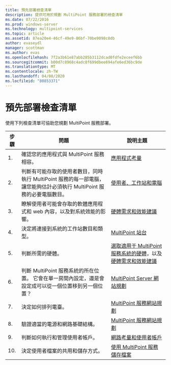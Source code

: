 ```yaml
---
title: 預先部署檢查清單
description: 提供可用於規劃 MultiPoint 服務部署的檢查清單
ms.date: 07/22/2016
ms.prod: windows-server
ms.technology: multipoint-services
ms.topic: article
ms.assetid: 87ea20e4-46cf-49e9-86bf-70be9098c8db
author: evaseydl
manager: scottman
ms.author: evas
ms.openlocfilehash: 7f2a3b61e87abb285b3112dcad0fdfe2eceef6bb
ms.sourcegitcommit: b00d7c8968c4adc8f699dbee694afe6ed36bc9de
ms.translationtype: MT
ms.contentlocale: zh-TW
ms.lasthandoff: 04/08/2020
ms.locfileid: "80853371"
---
```

# <a name="predeployment-checklist"></a>預先部署檢查清單
使用下列檢查清單可協助您規劃 MultiPoint 服務部署。  
  
|步驟|問題|說明主題|  
|--------|---------|--------------|  
|1.|確認您的應用程式與 MultiPoint 服務相容。|[應用程式考量](Application-Considerations.md)|  
|2.|判斷有可能存取的使用者數目，同時執行 MultiPoint 服務的每一部電腦，讓您能夠估計必須執行 MultiPoint 服務的必要電腦數目。|[使用者、工作站和電腦](MultiPoint-services-Site-Planning.md#users-stations-and-computers)|  
|3.|瞭解使用者可能會存取的軟體應用程式和 web 內容，以及對系統效能的影響。|[硬體需求和效能建議](hardware-and-performance-recommendations.md)|  
|4.|決定將連接到系統的工作站數目和類型。|[MultiPoint 站台](MultiPoint-services-Stations.md)|  
|5.|判斷所需的硬體。|[選取適用于 MultiPoint 服務系統的硬體](Selecting-Hardware-for-Your-MultiPoint-services-System.md)，以及[硬體需求和效能建議](hardware-and-performance-recommendations.md)|  
|6.|判斷 MultiPoint 服務系統的所在位置。 它會在單一房間內設定，還是會設定成可以從一個位置移到另一個位置？|[MultiPoint Server 網站規劃](MultiPoint-services-Site-Planning.md)|  
|7.|決定如何排列電臺。|[MultiPoint 服務網站規劃](MultiPoint-services-Site-Planning.md)|  
|8.|驗證適當的電源和網路基礎結構。|[MultiPoint 服務網站規劃](MultiPoint-services-Site-Planning.md)|  
|9.|判斷如何執行和管理使用者帳戶。|[網路考量和使用者帳戶](Network-Considerations-and-User-Accounts.md)|  
|10.|決定使用者檔案的共用和儲存方式。|[使用 MultiPoint 服務儲存檔案](Storing-Files-with-MultiPoint-services.md)|